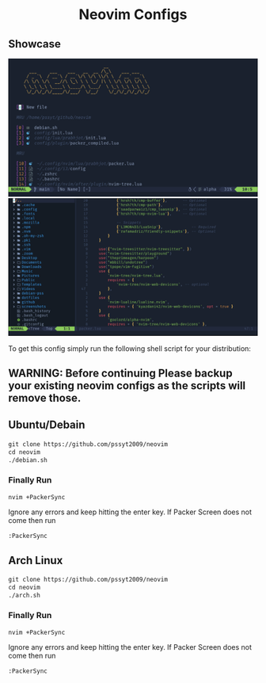 <h1 align="center">Neovim Configs</h1>
<h2>Showcase</h2>
<img src="https://raw.githubusercontent.com/pssyt2009/neovim/main/2023-03-18_16-33.png"></img>
<img src="https://raw.githubusercontent.com/pssyt2009/neovim/main/2023-03-18_16-23.png"></img>

To get this config simply run the following shell script for your distribution:
## WARNING: Before continuing Please backup your existing neovim configs as the scripts will remove those.

## Ubuntu/Debain
```
git clone https://github.com/pssyt2009/neovim
cd neovim
./debian.sh
```
### Finally Run
```
nvim +PackerSync
```
Ignore any errors and keep hitting the enter key. If Packer Screen does not come then run
```
:PackerSync
```
## Arch Linux
```
git clone https://github.com/pssyt2009/neovim
cd neovim
./arch.sh
```
### Finally Run
```
nvim +PackerSync
```
Ignore any errors and keep hitting the enter key. If Packer Screen does not come then run
```
:PackerSync
```

